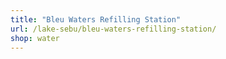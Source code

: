 ```yaml
---
title: "Bleu Waters Refilling Station"
url: /lake-sebu/bleu-waters-refilling-station/
shop: water
---
```


